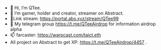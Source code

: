- 👋 Hi, I’m QTee.
- 👀 I’m gamer, holder and creator, streamer on Abstract.
- 🌱Link stream: https://portal.abs.xyz/stream/QTee99 
- 💞️ My telegram group https://t.me/QTeeAirdrop for information airdrop alpha
- 📫 farcaster: https://warpcast.com/taict.eth
- All project on Abstract to get XP: https://t.me/QTeeAirdrop/4457 
.
